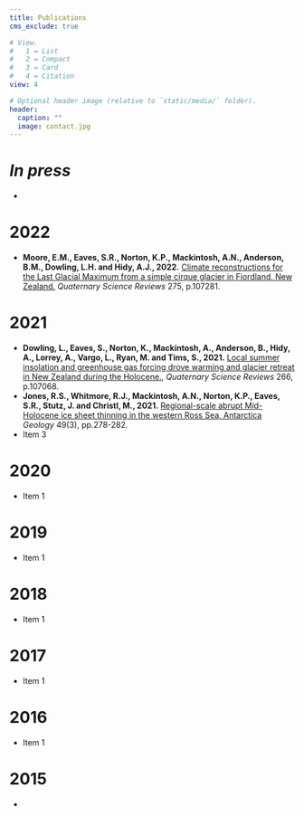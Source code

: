 ```yaml
---
title: Publications
cms_exclude: true

# View.
#   1 = List
#   2 = Compact
#   3 = Card
#   4 = Citation
view: 4

# Optional header image (relative to `static/media/` folder).
header:
  caption: ""
  image: contact.jpg
---
```

# _In press_
- 

# 2022
- __Moore, E.M., Eaves, S.R., Norton, K.P., Mackintosh, A.N., Anderson, B.M., Dowling, L.H. and Hidy, A.J., 2022.__ [Climate reconstructions for the Last Glacial Maximum from a simple cirque glacier in Fiordland, New Zealand.](https://doi.org/10.1016/j.quascirev.2021.107281) _Quaternary Science Reviews_ 275, p.107281.

# 2021
- __Dowling, L., Eaves, S., Norton, K., Mackintosh, A., Anderson, B., Hidy, A., Lorrey, A., Vargo, L., Ryan, M. and Tims, S., 2021.__ [Local summer insolation and greenhouse gas forcing drove warming and glacier retreat in New Zealand during the Holocene.](https://doi.org/10.1016/j.quascirev.2021.107068), _Quaternary Science Reviews_ 266, p.107068.
- __Jones, R.S., Whitmore, R.J., Mackintosh, A.N., Norton, K.P., Eaves, S.R., Stutz, J. and Christl, M., 2021.__ [Regional-scale abrupt Mid-Holocene ice sheet thinning in the western Ross Sea, Antarctica](https://doi.org/10.1130/G48347.1) _Geology_ 49(3), pp.278-282.
- Item 3

# 2020
- Item 1

# 2019
- Item 1

# 2018
- Item 1

# 2017
- Item 1

# 2016
- Item 1

# 2015
-
